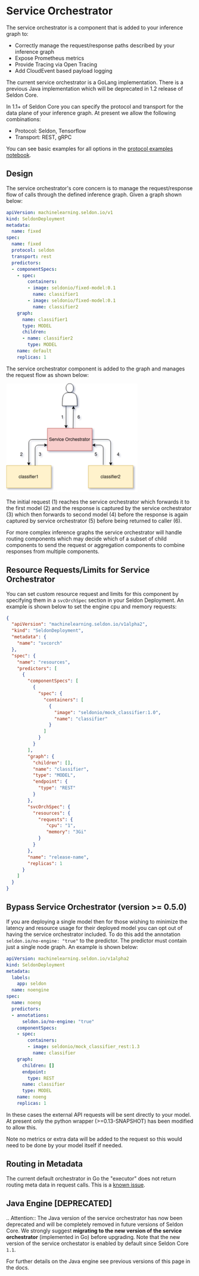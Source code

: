 # Service Orchestrator

The service orchestrator is a component that is added to your inference graph to:

- Correctly manage the request/response paths described by your inference graph
- Expose Prometheus metrics
- Provide Tracing via Open Tracing
- Add CloudEvent based payload logging

The current service orchestrator is a GoLang implementation. There is a previous Java implementation which will be deprecated in 1.2 release of Seldon Core.

In 1.1+ of Seldon Core you can specify the protocol and transport for the data plane of your inference graph. At present we allow the following combinations:

 * Protocol: Seldon, Tensorflow
 * Transport: REST, gRPC

You can see basic examples for all options in the [protocol examples notebook](../examples/protocol_examples.html).

## Design

The service orchestrator's core concern is to manage the request/response flow of calls through the defined inference graph. Given a graph shown below:
```YAML
apiVersion: machinelearning.seldon.io/v1
kind: SeldonDeployment
metadata:
  name: fixed
spec:
  name: fixed
  protocol: seldon
  transport: rest
  predictors:
  - componentSpecs:
    - spec:
        containers:
        - image: seldonio/fixed-model:0.1
          name: classifier1
        - image: seldonio/fixed-model:0.1
          name: classifier2
    graph:
      name: classifier1
      type: MODEL
      children:
      - name: classifier2
        type: MODEL
    name: default
    replicas: 1
```

The service orchestrator component is added to the graph and manages the request flow as shown below:

![svc-orch](./svcOrch1.png)

The initial request (1) reaches the service orchestrator which forwards it to the first model (2) and the response is captured by the service orchestrator (3) which then forwards to second model (4) before the response is again captured by service orchestrator (5) before being returned to caller (6).

For more complex inference graphs the service orchestrator will handle routing components which may decide which of a subset of child components to send the request or aggregation components to combine responses from multiple components.


## Resource Requests/Limits for Service Orchestrator

You can set custom resource request and limits for this component by specifying them in a `svcOrchSpec` section in your Seldon Deployment. An example is shown below to set the engine cpu and memory requests:

```JSON
{
  "apiVersion": "machinelearning.seldon.io/v1alpha2",
  "kind": "SeldonDeployment",
  "metadata": {
    "name": "svcorch"
  },
  "spec": {
    "name": "resources",
    "predictors": [
      {
        "componentSpecs": [
          {
            "spec": {
              "containers": [
                {
                  "image": "seldonio/mock_classifier:1.0",
                  "name": "classifier"
                }
              ]
            }
          }
        ],
        "graph": {
          "children": [],
          "name": "classifier",
          "type": "MODEL",
          "endpoint": {
            "type": "REST"
          }
        },
        "svcOrchSpec": {
          "resources": {
            "requests": {
               "cpu": "1",
               "memory": "3Gi"
            }
          }
        },
        "name": "release-name",
        "replicas": 1
      }
    ]
  }
}

```

## Bypass Service Orchestrator (version >= 0.5.0)

If you are deploying a single model then for those wishing to minimize the latency and resource usage for their deployed model you can opt out of having the service orchestrator included. To do this add the annotation `seldon.io/no-engine: "true"` to the predictor. The predictor must contain just a single node graph. An example is shown below:

```YAML
apiVersion: machinelearning.seldon.io/v1alpha2
kind: SeldonDeployment
metadata:
  labels:
    app: seldon
  name: noengine
spec:
  name: noeng
  predictors:
  - annotations:
      seldon.io/no-engine: "true"
    componentSpecs:
    - spec:
        containers:
        - image: seldonio/mock_classifier_rest:1.3
          name: classifier
    graph:
      children: []
      endpoint:
        type: REST
      name: classifier
      type: MODEL
    name: noeng
    replicas: 1
```

In these cases the external API requests will be sent directly to your model. At present only the python wrapper (>=0.13-SNAPSHOT) has been modified to allow this.

Note no metrics or extra data will be added to the request so this would need to be done by your model itself if needed.

## Routing in Metadata

The current default orchestrator in Go the "executor" does not return routing meta data in request calls. This is a [known issue](https://github.com/SeldonIO/seldon-core/issues/1823). 


## Java Engine [DEPRECATED]

.. Attention:: 
   The Java version of the service orchestrator has now been deprecated and
   will be completely removed in future versions of Seldon Core.
   We strongly suggest **migrating to the new version of the service
   orchestrator** (implemented in Go) before upgrading.
   Note that the new version of the service orchestator is enabled by default
   since Seldon Core `1.1`.

For further details on the Java engine see previous versions of this page in the docs.

